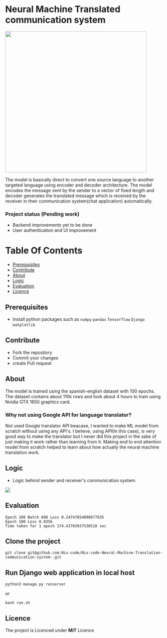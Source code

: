 <h1 style="border: 0;"> Neural Machine Translated communication system </h1>


<img src="https://github.com/Nix-code/Neural-Machine-Translated-communication-system/blob/main/public/model-assets/demo.gif" height="450">

The model is basically direct to convert one source language to another targeted language using encoder and decoder architecture. The model encodes the message sent by the sender to a vector of fixed length and decoder generates the translated message which is received by the receiver in their communication system(chat application) automatically.

### Project status (Pending work)
- Backend improvements yet to be done
- User authentication and UI improvement 

# Table Of Contents

-   [Prerequisites](#prerequisites)
-   [Contribute](#Contribute)
-   [About](#About)
-   [Logic](#Logic)
-   [Evaluation](#Evaluation)
-   [Licence](#Licence)



## Prerequisites

-   Install python packages such as `numpy` `pandas` `Tensorflow` `Django` `matplotlib`


## Contribute


-   Fork the repository
-   Commit your changes
-   create Pull request

## About
The model is trained using the spanish-english dataset with 100 epochs. The dataset contains about 110k rows and took about 4 hours to train using Nvidia GTX 1650 graphics card.
### Why not using Google API for language translator?
<p> Not used Google translator API beacase, I wanted to make ML model from scratch without using any API's. I believe, using API(In this case), is very good way to make the translator but I never did this project in the sake of just making it work rather than learning from it. Making end to end attention model from scratch helped to learn about how actually the neural machine translation work.</p>

## Logic
- Logic behind sender and receiver's communication system.
<img src="https://github.com/Nix-code/Neural-Machine-Translated-communication-system/blob/main/public/model-assets/logic_send_receive.png">

## Evaluation
```
Epoch 100 Batch 600 Loss 0.24747854098677635
Epoch 100 Loss 0.0356
Time taken for 1 epoch 174.43703937530518 sec
```

## Clone the project

```
git clone git@github.com:Nix-code/Nix-code-Neural-Machine-Translation-communication-system-.git
```

## Run Django web application in local host
```
python3 manage.py runserver
```
or
```
bash run.sh
```


## Licence
<p> The project is Licenced under <b>MIT</b> Licence</p>
